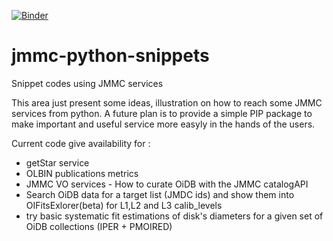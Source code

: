 [![Binder](https://mybinder.org/badge_logo.svg)](https://mybinder.org/v2/gh/JMMC-OpenDev/jmmc-python-snippets/HEAD)

# jmmc-python-snippets
Snippet codes using JMMC services

This area just present some ideas, illustration on how to reach some JMMC services from python. A future plan is to provide a simple PIP package to make important and useful service more easyly in the hands of the users.

Current code give availability for :
- getStar service 
- OLBIN publications metrics 
- JMMC VO services - How to curate OiDB with the JMMC catalogAPI
- Search OiDB data for a target list (JMDC ids) and show them into OIFitsExlorer(beta) for L1,L2 and L3 calib_levels
- try basic systematic fit estimations of disk's diameters for a given set of OiDB collections (IPER + PMOIRED)
